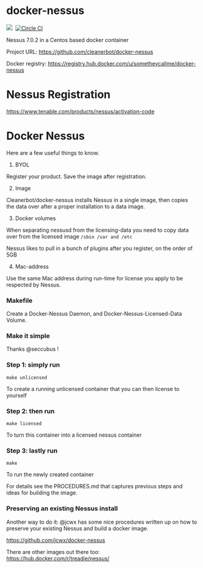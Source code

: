 # docker-nessus
[![](https://badge.imagelayers.io/sometheycallme/docker-nessus.svg)](https://imagelayers.io/?images=cleanerbot/docker-nessus:latest 'View image size and layers')&nbsp;
[![Circle CI](https://circleci.com/gh/cleanerbot/docker-nessus.png?circle-token=5d84cd337864c33f062f57aafd2854771777759d)](https://circleci.com/gh/sometheycallme/docker-nessus/tree/master 'View CI builds')

Nessus 7.0.2 in a Centos based docker container

Project URL: https://github.com/cleanerbot/docker-nessus

Docker registry: https://registry.hub.docker.com/u/sometheycallme/docker-nessus

# Nessus Registration
https://www.tenable.com/products/nessus/activation-code

# Docker Nessus

Here are a few useful things to know.

1) BYOL

Register your product.  Save the image after registration.

2) Image

Cleanerbot/docker-nessus installs Nessus in a single image, then copies the data over after a proper installation to a data image.

3) Docker volumes

When separating nessusd from the licensing-data you need to copy data over from the licensed image ```/sbin /var and /etc```

Nessus likes to pull in a bunch of plugins after you register, on the order of 5GB

4) Mac-address

Use the same Mac address during run-time for license you apply to be respected by Nessus.


### Makefile

Create a Docker-Nessus Daemon, and Docker-Nessus-Licensed-Data Volume.

### Make it simple

Thanks @seccubus !

### Step 1: simply run

```
make unlicensed
```
To create a running unlicensed container that you can then license to yourself


### Step 2: then run
```
make licensed
```
To turn this container into a licensed nessus container


### Step 3: lastly run

```
make
```
To run the newly created container

For details see the PROCEDURES.md that captures previous steps and ideas for building the image.


### Preserving an existing Nessus install

Another way to do it:
@jcwx has some nice procedures written up on how to preserve your existing Nessus and build a docker image.

https://github.com/jcwx/docker-nessus

There are other images out there too:
https://hub.docker.com/r/treadie/nessus/


